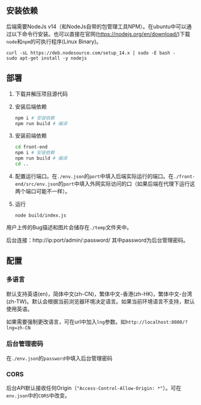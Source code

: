 ## 安装依赖

后端需要NodeJs v14（和NodeJs自带的包管理工具NPM）。在ubuntu中可以通过以下命令行安装。也可以直接在官网(https://nodejs.org/en/download/)下载`node`和`npm`的可执行程序(Linux Binary)。

```
curl -sL https://deb.nodesource.com/setup_14.x | sudo -E bash -
sudo apt-get install -y nodejs
```

## 部署

1. 下载并解压项目源代码

2. 安装后端依赖
    ```sh
    npm i # 安装依赖
    npm run build # 编译
    ```

3. 安装前端依赖
    ```sh
    cd front-end
    npm i # 安装依赖
    npm run build # 编译
    cd ..
    ```

4.  配置运行端口。在`./env.json`的`port`中填入后端实际运行的端口。在`./front-end/src/env.json`的`port`中填入外网实际访问的口（如果后端在代理下运行这两个端口可能不一样）。

5.  运行
    ```
    node build/index.js
    ```

用户上传的Bug描述和图片会储存在`./temp`文件夹中。

后台连接：http://ip:port/admin/:password/ 其中password为后台管理密码。

## 配置

### 多语言

默认支持英语(en)，简体中文(zh-CN)，繁体中文-香港(zh-HK)，繁体中文-台湾(zh-TW)。默认会根据当前浏览器环境决定语言。如果当前环境语言不支持，默认使用英语。

如果需要强制更改语言，可在url中加入`lng`参数。如`http://localhost:8080/?lng=zh-CN`

### 后台管理密码

在`./env.json`的`password`中填入后台管理密码

### CORS

后台API默认接收任何Origin（`"Access-Control-Allow-Origin: *"`）。可在`env.json`中的`CORS`中改变。